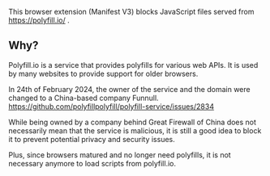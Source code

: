 This browser extension (Manifest V3) blocks JavaScript files served from https://polyfill.io/ .

## Why?

Polyfill.io is a service that provides polyfills for various web APIs. It is used by many websites to provide support for older browsers.

In 24th of February 2024, the owner of the service and the domain were changed to a China-based company Funnull. https://github.com/polyfillpolyfill/polyfill-service/issues/2834

While being owned by a company behind Great Firewall of China does not necessarily mean that the service is malicious, it is still a good idea to block it to prevent potential privacy and security issues.

Plus, since browsers matured and no longer need polyfills, it is not necessary anymore to load scripts from polyfill.io.
